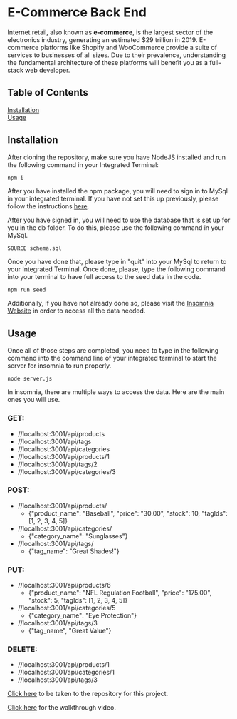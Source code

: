 # E-Commerce Back End
Internet retail, also known as **e-commerce**, is the largest sector of the electronics industry, generating an estimated $29 trillion in 2019. E-commerce platforms like Shopify and WooCommerce provide a suite of services to businesses of all sizes. Due to their prevalence, understanding the fundamental architecture of these platforms will benefit you as a full-stack web developer.


## Table of Contents
[Installation](#Installation)     
[Usage](#Usage)      


## Installation

After cloning the repository, make sure you have NodeJS installed and run the following command in your Integrated Terminal:     
```ruby
npm i
```  

After you have installed the npm package, you will need to sign in to MySql in your integrated terminal.  If you have not set this up previously, please follow the instructions [here](https://coding-boot-camp.github.io/full-stack/mysql/mysql-installation-guide).     

After you have signed in, you will need to use the database that is set up for you in the db folder.  To do this, please use the following command in your MySql.     
```
SOURCE schema.sql
```     

Once you have done that, please type in "quit" into your MySql to return to your Integrated Terminal.  Once done, please, type the following command into your terminal to have full access to the seed data in the code.    
```
npm run seed
```     
Additionally, if you have not already done so, please visit the [Insomnia Website](https://insomnia.rest/) in order to access all the data needed.     
     
          
## Usage     

Once all of those steps are completed, you need to type in the following command into the command line of your integrated terminal to start the server for insomnia to run properly.     
```
node server.js
```     

In insomnia, there are multiple ways to access the data. Here are the main ones you will use.

### GET:
* //localhost:3001/api/products
* //localhost:3001/api/tags
* //localhost:3001/api/categories     
* //localhost:3001/api/products/1     
* //localhost:3001/api/tags/2     
* //localhost:3001/api/categories/3     


### POST:
* //localhost:3001/api/products/
    * {"product_name": "Baseball", "price": "30.00", "stock": 10, "tagIds": [1, 2, 3, 4, 5]}     
* //localhost:3001/api/categories/
    * {"category_name": "Sunglasses"}     
* //localhost:3001/api/tags/     
    * {"tag_name": "Great Shades!"}     


### PUT:         
* //localhost:3001/api/products/6     
    * {"product_name": "NFL Regulation Football", "price": "175.00", "stock": 5, "tagIds": [1, 2, 3, 4, 5]}     
* //localhost:3001/api/categories/5
    * {"category_name": "Eye Protection"}    
* //localhost:3001/api/tags/3     
    * {"tag_name", "Great Value"}     
         
              
### DELETE:     
* //localhost:3001/api/products/1      
* //localhost:3001/api/categories/1     
* //localhost:3001/api/tags/3     

[Click here](https://github.com/jjray84/Object-Relational-Mapping-ORM-E-Commerce-Back-End) to be taken to the repository for this project.     
     
[Click here](https://drive.google.com/file/d/1uz0UxBdloqHgiGZXgDlP08QJbYKvCW5C/view) for the walkthrough video.     
